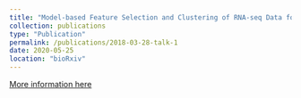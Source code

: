```yaml
---
title: "Model-based Feature Selection and Clustering of RNA-seq Data for Unsupervised Subtype Discovery (pre-print)"
collection: publications
type: "Publication"
permalink: /publications/2018-03-28-talk-1
date: 2020-05-25
location: "bioRxiv"
---
```


[More information here](https://www.enar.org/meetings/spring2018/program/Abstracts.pdf)

